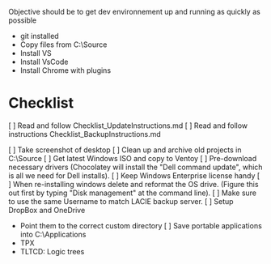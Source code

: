 Objective should be to get dev environnement up and running as quickly as possible
  - git installed
  - Copy files from C:\Source
  - Install VS
  - Install VsCode
  - Install Chrome with plugins

# Checklist

[ ] Read and follow Checklist_UpdateInstructions.md
[ ] Read and follow instructions Checklist_BackupInstructions.md

[ ] Take screenshot of desktop
[ ] Clean up and archive old projects in C:\Source
[ ] Get latest Windows ISO and copy to Ventoy
[ ] Pre-download necessary drivers (Chocolatey will install the "Dell command update", which is all we need for Dell installs).
[ ] Keep Windows Enterprise license handy
[ ] When re-installing windows delete and reformat the OS drive. (Figure this out first by typing "Disk management" at the command line).
[ ] Make sure to use the same Username to match LACIE backup server.
[ ] Setup DropBox and OneDrive
  - Point them to the correct custom directory
[ ] Save portable applications into C:\Applications
  - TPX
  - TLTCD: Logic trees